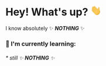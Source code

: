 # Hey! What's up? <img src="https://raw.githubusercontent.com/r-ayaay/r-ayaay/main/wave.gif" width="30px">
   I know absolutely ✨ __*NOTHING*__ ✨

### :muscle: I'm currently learning:
###### * still ✨ __*NOTHING*__ ✨
<!--
**r-ayaay/r-ayaay** is a ✨ _special_ ✨ repository because its `README.md` (this file) appears on your GitHub profile.

Here are some ideas to get you started:

- 🔭 I’m currently working on ...
- 🌱 I’m currently learning ...
- 👯 I’m looking to collaborate on ...
- 🤔 I’m looking for help with ...
- 💬 Ask me about ...
- 📫 How to reach me: ...
- 😄 Pronouns: ...
- ⚡ Fun fact: ...
-->
